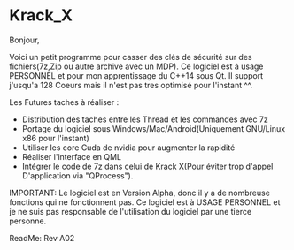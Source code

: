 # Krack_X
Bonjour,

Voici un petit programme pour casser des clés de sécurité sur des fichiers(7z,Zip ou autre archive avec un MDP).
Ce logiciel est à usage PERSONNEL et pour mon apprentissage du C++14 sous Qt.
Il support j'usqu'a 128 Coeurs mais il n'est pas tres optimisé pour l'instant ^^.



Les Futures taches à réaliser :
- Distribution des taches entre les Thread et les commandes avec 7z
- Portage du logiciel sous Windows/Mac/Android(Uniquement GNU/Linux x86 pour l'instant)
- Utiliser les core Cuda de nvidia pour augmenter la rapidité
- Réaliser l'interface en QML
- Intégrer le code de 7z dans celui de Krack X(Pour éviter trop d'appel D'application via "QProcess").

IMPORTANT:
Le logiciel est en Version Alpha, donc il y a de nombreuse fonctions qui ne fonctionnent pas. 
Ce logiciel est à USAGE PERSONNEL et je ne suis pas responsable de l'utilisation du logiciel par une tierce personne.

ReadMe: Rev A02
